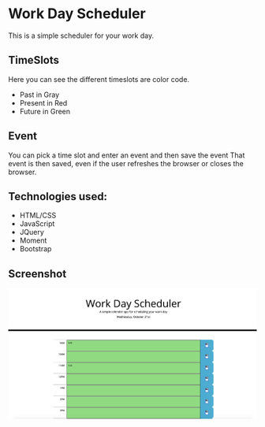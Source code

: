 # Work Day Scheduler

This is a simple scheduler for your work day. 

## TimeSlots
Here you can see the different timeslots are color code. 
<ul>
    <li>Past in Gray</li>
    <li>Present in Red</li>
    <li>Future in Green</li>
</ul>

## Event
You can pick a time slot and enter an event and then save the event
That event is then saved, even if the user refreshes the browser or closes the browser. 

## Technologies used:
<ul>
    <li>HTML/CSS</li>
    <li>JavaScript</li>
    <li>JQuery</li>
    <li>Moment</li>
    <li>Bootstrap</li>
</ul>

## Screenshot

<img src = "./assets/images/screenshot.png" />
